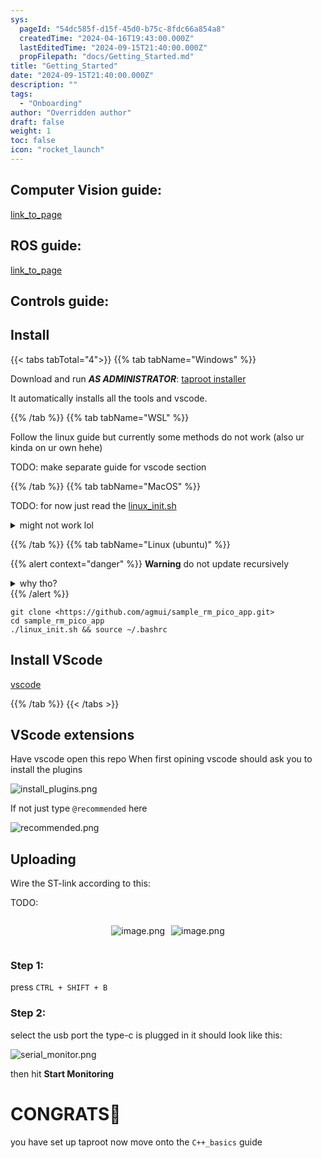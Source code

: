 ```yaml
---
sys:
  pageId: "54dc585f-d15f-45d0-b75c-8fdc66a854a8"
  createdTime: "2024-04-16T19:43:00.000Z"
  lastEditedTime: "2024-09-15T21:40:00.000Z"
  propFilepath: "docs/Getting_Started.md"
title: "Getting_Started"
date: "2024-09-15T21:40:00.000Z"
description: ""
tags:
  - "Onboarding"
author: "Overridden author"
draft: false
weight: 1
toc: false
icon: "rocket_launch"
---
```


## Computer Vision guide:

[link_to_page](86d45bc0-388b-4d26-8848-44f255f73d0e)

## ROS guide:

[link_to_page](3c76c1de-ec8f-46d6-8b0a-294005edc2d5)

## Controls guide:

## Install

{{< tabs tabTotal="4">}}
{{% tab tabName="Windows" %}}

Download and run _**AS ADMINISTRATOR**_: [taproot installer](https://github.com/Thornbots/TeachingFreshies/releases/tag/1.0)

It automatically installs all the tools and vscode.

{{% /tab %}}
{{% tab tabName="WSL" %}}

Follow the linux guide but currently some methods do not work (also ur kinda on ur own hehe)

TODO: make separate guide for vscode section

{{% /tab %}}
{{% tab tabName="MacOS" %}}

TODO: for now just read the [linux_init.sh](https://github.com/agmui/sample_rm_pico_app/blob/main/linux_init.sh)

<details>
<summary>might not work lol</summary>

`brew install libusb pkg-config`

Next install: [vscode](https://code.visualstudio.com/Download)

</details>

{{% /tab %}}
{{% tab tabName="Linux (ubuntu)" %}}

{{% alert context="danger" %}}
**Warning** do not update recursively
<details>
<summary>why tho?</summary>
There are some submodules that may go on for a while (like tinyusb) and I highly
recommend you don't need to get them.
If you want to see what submodules I update just look in `linux_init.sh`
</details>
{{% /alert %}}

```shell
git clone <https://github.com/agmui/sample_rm_pico_app.git>
cd sample_rm_pico_app
./linux_init.sh && source ~/.bashrc
```

## Install VScode

[vscode](https://code.visualstudio.com/Download)

{{% /tab %}}
{{< /tabs >}}

## VScode extensions

Have vscode open this repo
When first opining vscode should ask you to install the plugins

![install_plugins.png](https://prod-files-secure.s3.us-west-2.amazonaws.com/d518164a-d88e-44d1-a4ee-3adb3bd8bce0/89bd30f0-1825-4e77-867b-0a41ce370880/install_plugins.png?X-Amz-Algorithm=AWS4-HMAC-SHA256&X-Amz-Content-Sha256=UNSIGNED-PAYLOAD&X-Amz-Credential=ASIAZI2LB4665CG3JGI7%2F20250216%2Fus-west-2%2Fs3%2Faws4_request&X-Amz-Date=20250216T080858Z&X-Amz-Expires=3600&X-Amz-Security-Token=IQoJb3JpZ2luX2VjEC4aCXVzLXdlc3QtMiJIMEYCIQCVSeNuBjuag1dcJRgGdQur9RKERxjKzR3n4bWZvZf3GwIhAKlI2O60%2BU93s6ti4b1Ick7XV93cRn82eY9tn5zqAmu1Kv8DCFcQABoMNjM3NDIzMTgzODA1Igyr9iAhQFjEKXUBP9Mq3APqx94%2FttokkbbC933LWsuJ5Dst9WbZuhdkRu%2BeL7ehnfBK39WzJyMy77WNCNC2lCaFFIIkEqvUgQV%2BgmmwqhZAs%2Bxwo9JLXpZHhpk26ewm1pdF8AzA12nUfklcrx3sQfoCLC1qApgLavFG9kj2M1o9OFEaP3uT4h07X7XUd%2BUAt60EjbrVNykGckwWnbnLhr3l7WILIn1n8bQiR2h4JNPYOQHx0CZ1jJ0Aop%2FvihL89cZ4avwew4MsHAZQuxfM7WkiibKHL8sEYc1T2A%2BNGW3vq87hLKTemzd3Ty2xiqXilRHK0AQIrTDgupxTHCxPVdogEwqMRwWifZkKtP7LV8kUj%2BAaM8NCW4IGjTzqf%2FTVO2x4KXNjf6%2F2LQdeNaFhNVSJRc%2BlRTMgyFnNOq8knVPS5JGz4RcZPrpfWwgMGBtcQLBJ%2B%2BHHnfVC5jQACchIv5m5s7UW%2BrWV3yyiliqzXvL7MGZCI3KlBrV%2BGnsxu8sC7KA1L1lSP6osC1ZCbZc3JLVEQJEkSxRgDtzBpuo3I%2F1ia3VwcvpIdTgxtOJU03T0ZQFOUQA3xLJOlFbyiwKRZBUXqlpNPsEY0OtkUNcYyd8kS68%2FleNotPFQm3d%2BWhRwZI2mvp9foA%2FtCfnhyjC6%2FsW9BjqkAdvS29kgygi0DTXSWmYvDubip6AkkaGCe1JrMKwsCDFg512SUpH4BzO9KMwyG6ISJxPDk98uBH2o4in%2FbZcUzwhMWJhmYzPsKEQq25ZBRr3eOcyDofRrjvxJ9FmS70R%2B92ddp4tqiAq9lwnNJXEsPVeV4rShPv5sKr4ZG%2F5rl2JawEvxyBDoFJx0Wj40n4tEDKOE9eU76T4m3o714mE9WcaHi%2BBG&X-Amz-Signature=3a51b37ed7d56b79f3f7a6b4810bbc2638b7c42d60192f51e45d58657b42be39&X-Amz-SignedHeaders=host&x-id=GetObject)

If not just type `@recommended` here  

![recommended.png](https://prod-files-secure.s3.us-west-2.amazonaws.com/d518164a-d88e-44d1-a4ee-3adb3bd8bce0/61e661e9-5d85-4dfc-be0d-8d2097a5e793/recommended.png?X-Amz-Algorithm=AWS4-HMAC-SHA256&X-Amz-Content-Sha256=UNSIGNED-PAYLOAD&X-Amz-Credential=ASIAZI2LB4665CG3JGI7%2F20250216%2Fus-west-2%2Fs3%2Faws4_request&X-Amz-Date=20250216T080858Z&X-Amz-Expires=3600&X-Amz-Security-Token=IQoJb3JpZ2luX2VjEC4aCXVzLXdlc3QtMiJIMEYCIQCVSeNuBjuag1dcJRgGdQur9RKERxjKzR3n4bWZvZf3GwIhAKlI2O60%2BU93s6ti4b1Ick7XV93cRn82eY9tn5zqAmu1Kv8DCFcQABoMNjM3NDIzMTgzODA1Igyr9iAhQFjEKXUBP9Mq3APqx94%2FttokkbbC933LWsuJ5Dst9WbZuhdkRu%2BeL7ehnfBK39WzJyMy77WNCNC2lCaFFIIkEqvUgQV%2BgmmwqhZAs%2Bxwo9JLXpZHhpk26ewm1pdF8AzA12nUfklcrx3sQfoCLC1qApgLavFG9kj2M1o9OFEaP3uT4h07X7XUd%2BUAt60EjbrVNykGckwWnbnLhr3l7WILIn1n8bQiR2h4JNPYOQHx0CZ1jJ0Aop%2FvihL89cZ4avwew4MsHAZQuxfM7WkiibKHL8sEYc1T2A%2BNGW3vq87hLKTemzd3Ty2xiqXilRHK0AQIrTDgupxTHCxPVdogEwqMRwWifZkKtP7LV8kUj%2BAaM8NCW4IGjTzqf%2FTVO2x4KXNjf6%2F2LQdeNaFhNVSJRc%2BlRTMgyFnNOq8knVPS5JGz4RcZPrpfWwgMGBtcQLBJ%2B%2BHHnfVC5jQACchIv5m5s7UW%2BrWV3yyiliqzXvL7MGZCI3KlBrV%2BGnsxu8sC7KA1L1lSP6osC1ZCbZc3JLVEQJEkSxRgDtzBpuo3I%2F1ia3VwcvpIdTgxtOJU03T0ZQFOUQA3xLJOlFbyiwKRZBUXqlpNPsEY0OtkUNcYyd8kS68%2FleNotPFQm3d%2BWhRwZI2mvp9foA%2FtCfnhyjC6%2FsW9BjqkAdvS29kgygi0DTXSWmYvDubip6AkkaGCe1JrMKwsCDFg512SUpH4BzO9KMwyG6ISJxPDk98uBH2o4in%2FbZcUzwhMWJhmYzPsKEQq25ZBRr3eOcyDofRrjvxJ9FmS70R%2B92ddp4tqiAq9lwnNJXEsPVeV4rShPv5sKr4ZG%2F5rl2JawEvxyBDoFJx0Wj40n4tEDKOE9eU76T4m3o714mE9WcaHi%2BBG&X-Amz-Signature=631bc8d3ff831a19c06537f266e919300575b952f79cda807ca9fee13dc25121&X-Amz-SignedHeaders=host&x-id=GetObject)

## Uploading

Wire the ST-link according to this:

TODO:

<div style="display: flex;flex-direction: row; column-gap:10px; max-width: 630px;justify-content: center;">
<div>

![image.png](https://prod-files-secure.s3.us-west-2.amazonaws.com/d518164a-d88e-44d1-a4ee-3adb3bd8bce0/210ecb78-1116-4d7b-b9b7-2292f66fa2c2/image.png?X-Amz-Algorithm=AWS4-HMAC-SHA256&X-Amz-Content-Sha256=UNSIGNED-PAYLOAD&X-Amz-Credential=ASIAZI2LB46623SWP32J%2F20250216%2Fus-west-2%2Fs3%2Faws4_request&X-Amz-Date=20250216T080900Z&X-Amz-Expires=3600&X-Amz-Security-Token=IQoJb3JpZ2luX2VjEC4aCXVzLXdlc3QtMiJHMEUCIQDSPPka0IE5QGT9hdxMNvfRUjzhuRvhpwNbZ%2BDbqD6U6wIgYJTNMKjsj5Rn2SObSf6leqN2hRnyw9AAJ%2F7Tvgbhd1wq%2FwMIVxAAGgw2Mzc0MjMxODM4MDUiDHyKe3djwc%2FfG0UVoyrcA%2Bb8iWqBoAXnSsrWsQbMza70ax%2FNtSs8AghT5Q0Ar6YstCmFzA3De6%2BmIPtafJLY7DSrMRk1alnc4KRBlRYkku%2BpedaMcAJ2ggHBDjFWsyYcrBP7xN4Q89bCyMHBcJQgNyG6LMkNrLAf1uDEEt4%2Fsal1KLNKMaWNgBWoGfjOoHQkzxzBFDx1k2AcEWB1AbttjsWyfuQzCxeyma9ffRTunoptxyXSoNBpRFl3BksWN6bRKD0%2Beetvplw06cqNlQFZ4yvzPUTE4h9ilFJpb8niNNFDv92SpbiZ%2BwcZ1qyShL6Q0lkRklgK0Zn7EgAt%2F4mMVbtOzgE%2BsINDX0mLAToMJzokswHhh2lObIwdBBucblpqKz%2F5vv14oqCJo0J3ZEmXxsOUH2mg0jy5agYPbXm%2BMwCP1EmdbK7oPEfUbQexO1Y4QJRWDLyWjVh23pqxVTot26lpKiqnoZgJVsTn7cf15zSmwXv0QPpidfN15tX2uf4eHFnIdo%2BNg3uHI8d74cBqaZZyrZ8J0fum82n5jw8FCDm8DMjbdY%2BnobGfDr1FgEFkeBkiGIRxy1ZZ%2B6taotkCqDDWS3q%2FNyj2bZEUEPM7rLahT5zCism4bqRiM1ue8Cje0BVIo%2BHkZKf8eBgbMJ7%2Bxb0GOqUBOrySVWqfxyWz4qP7cJuF41jJHiEqJB17ng50AqSeBI0JOnonJ0c1X9S%2F8zVTzDN3DwRryyITbrUDYx9ZntCfQC09%2FwijRpZwAXrmqOiiiNybd%2FmSQASSLfJD70lOAGE94gNV0Beg1ty98UIR%2BoImALJgWT7wZeo2Fba0KstMmMoTCCi1dsoepcB6qSDVRcHaqrUtedn0f9d4PEkLuhUyj%2FGh%2FmgR&X-Amz-Signature=6083ecc688f597bfb6d6bba79c12560cd9cecc96fe15aec31abfa72e8d8d7a00&X-Amz-SignedHeaders=host&x-id=GetObject)

</div>
<div>

![image.png](https://prod-files-secure.s3.us-west-2.amazonaws.com/d518164a-d88e-44d1-a4ee-3adb3bd8bce0/33a0fd0f-8ca6-4a86-8e09-26e95ded1fff/image.png?X-Amz-Algorithm=AWS4-HMAC-SHA256&X-Amz-Content-Sha256=UNSIGNED-PAYLOAD&X-Amz-Credential=ASIAZI2LB466QLSIZQZP%2F20250216%2Fus-west-2%2Fs3%2Faws4_request&X-Amz-Date=20250216T080900Z&X-Amz-Expires=3600&X-Amz-Security-Token=IQoJb3JpZ2luX2VjEC4aCXVzLXdlc3QtMiJGMEQCIEjb5ocvL3vf6LXq4ZD6xcE0%2BWtccPOtVXIXiLpFAWMJAiBv3%2BwmcVBpAXQ94MEkMLp8j9UE%2BVx8DcBtCj3F4%2BxdTCr%2FAwhXEAAaDDYzNzQyMzE4MzgwNSIMnYQtah92tK59KZeYKtwDvYe65XhWNb8WBWAxY035eSpSaZg6N3bWAM132dq%2BYhFjZsPw6bVx6hYd1vjVefDM67EXFFl%2F5neNo3xnXYA6AQd0mEmBEqn4ZfSOMR4i411IFfokXXMwuC1tLwEKFn7%2B7n4jmUsV8tiR5kTMSRKXk%2FmxbPoyXJRcly5e4IwrhFdlvyh9nP3OdNCPIw3trX%2FsmcXocJlpgt%2BzOhUVaKX4m0NjgMUINsFlVF54uNZr%2FZ7J49ElBYFBe9TL15llLIVgvF9SV83fDybxBvi%2FF0oV%2FkGW1I38e80jNmNeOy3FJi3CNxPjdPE9Aj5bSu0%2BzdSdLEfLlxjFMyCEtOY6QqRgUSTGHLoQhQZQXy3wmwlmeO74ZlQq2Jck2rmypdKi0qWhTV0JiMMl5ZO2ndXngUcM%2Fu4p95YW4RS%2BbET3g1hs94PGmctylGpUpqPxbyZPyrlTIAO18HaYfxSTk9qW96WD0CaGLi0nWfkv3%2FpPt4%2BO2OFiZWyP7blSpBUhGTUqN6Pup44fDgdeM1gzHnobHpLhwqRr1uic7BF6Ow4IlzgDivGSZQgFjL%2B7zi%2BAh4vsV6HDWq43bK3xSL9ocoEAVyKpKV%2BeBeGud6yzA4myu9KzVd5csJgb5yF50o%2FjN5kwjf7FvQY6pgHzm6rkGntHH4vqaHK2DvxHfkJCpSaZ4Uix4v44qBAvYydUncwGBaMt5iKSQGDz3biCCNsXB7lm8sXiAiNw1%2FCxa6QoKAqk9vRVBfgaoM0rXo8HsAjvf5bW2uv26kNzV7FzfDogJgq8iOxV2HYY2EEwsXrMM8EDv8OZiSN7bz132PWcAx2KuH51nPgbs53pF5DgRyOFgefsxZxsioqTdazsVMe2vsr%2F&X-Amz-Signature=400ded071affe19d2ff70bfd3a63906b0d23cefd2817ec2ed95c9906c13e6398&X-Amz-SignedHeaders=host&x-id=GetObject)

</div>
</div>

### Step 1:

press `CTRL + SHIFT + B`

### Step 2:

select the usb port the type-c is plugged in it should look like this:

![serial_monitor.png](https://prod-files-secure.s3.us-west-2.amazonaws.com/d518164a-d88e-44d1-a4ee-3adb3bd8bce0/f03f4774-05d4-4393-b6a0-d5efb6d315ab/serial_monitor.png?X-Amz-Algorithm=AWS4-HMAC-SHA256&X-Amz-Content-Sha256=UNSIGNED-PAYLOAD&X-Amz-Credential=ASIAZI2LB4665CG3JGI7%2F20250216%2Fus-west-2%2Fs3%2Faws4_request&X-Amz-Date=20250216T080858Z&X-Amz-Expires=3600&X-Amz-Security-Token=IQoJb3JpZ2luX2VjEC4aCXVzLXdlc3QtMiJIMEYCIQCVSeNuBjuag1dcJRgGdQur9RKERxjKzR3n4bWZvZf3GwIhAKlI2O60%2BU93s6ti4b1Ick7XV93cRn82eY9tn5zqAmu1Kv8DCFcQABoMNjM3NDIzMTgzODA1Igyr9iAhQFjEKXUBP9Mq3APqx94%2FttokkbbC933LWsuJ5Dst9WbZuhdkRu%2BeL7ehnfBK39WzJyMy77WNCNC2lCaFFIIkEqvUgQV%2BgmmwqhZAs%2Bxwo9JLXpZHhpk26ewm1pdF8AzA12nUfklcrx3sQfoCLC1qApgLavFG9kj2M1o9OFEaP3uT4h07X7XUd%2BUAt60EjbrVNykGckwWnbnLhr3l7WILIn1n8bQiR2h4JNPYOQHx0CZ1jJ0Aop%2FvihL89cZ4avwew4MsHAZQuxfM7WkiibKHL8sEYc1T2A%2BNGW3vq87hLKTemzd3Ty2xiqXilRHK0AQIrTDgupxTHCxPVdogEwqMRwWifZkKtP7LV8kUj%2BAaM8NCW4IGjTzqf%2FTVO2x4KXNjf6%2F2LQdeNaFhNVSJRc%2BlRTMgyFnNOq8knVPS5JGz4RcZPrpfWwgMGBtcQLBJ%2B%2BHHnfVC5jQACchIv5m5s7UW%2BrWV3yyiliqzXvL7MGZCI3KlBrV%2BGnsxu8sC7KA1L1lSP6osC1ZCbZc3JLVEQJEkSxRgDtzBpuo3I%2F1ia3VwcvpIdTgxtOJU03T0ZQFOUQA3xLJOlFbyiwKRZBUXqlpNPsEY0OtkUNcYyd8kS68%2FleNotPFQm3d%2BWhRwZI2mvp9foA%2FtCfnhyjC6%2FsW9BjqkAdvS29kgygi0DTXSWmYvDubip6AkkaGCe1JrMKwsCDFg512SUpH4BzO9KMwyG6ISJxPDk98uBH2o4in%2FbZcUzwhMWJhmYzPsKEQq25ZBRr3eOcyDofRrjvxJ9FmS70R%2B92ddp4tqiAq9lwnNJXEsPVeV4rShPv5sKr4ZG%2F5rl2JawEvxyBDoFJx0Wj40n4tEDKOE9eU76T4m3o714mE9WcaHi%2BBG&X-Amz-Signature=10e68353180665acc66b41432afa9e8be56907de35b5b5babbc29c14b7b6fb47&X-Amz-SignedHeaders=host&x-id=GetObject)

then hit **Start Monitoring**

# CONGRATS🎉

you have set up taproot now move onto the `C++_basics` guide
